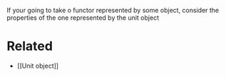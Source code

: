 If your going to take o functor represented by some object, consider the properties of the one represented by the unit object

# Related
- [[Unit object]]